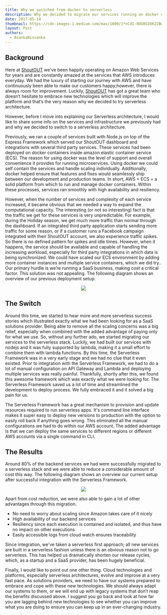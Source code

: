 ```yaml
---
title: Why we switched from docker to serverless
description: Why we decided to migrate our services running on docker containers to serverless stack using aws lambda functions and aws api gateway
date: 2017-05-14
thumbnail: https://cdn-images-1.medium.com/max/1600/1*nCdI-0OU8GI6KZ2BwTvfDQ.png
layout: Post
authors:
  - AsankaNissanka
---
```


## Background

Here at [ShoutOUT](https://getshoutout.com) we've been happily operating on Amazon Web Services for years and are constantly amazed at the services that AWS introduces everyday. We had the luxury of starting our journey with AWS and  have continuously been able to make our customers happy;however, there is always room for improvement. Luckily, [ShoutOUT](https://getshoutout.com) has got a great team who doesn’t hesitate to embrace new technologies which will improve the platform and that’s the very reason why we decided to try serverless architecture.

However, before I move into explaining our Serverless architecture, I would like to share some info on the services and infrastructure we previously had and why we decided to switch to a serverless architecture.

Previously, we ran a couple of services built with Node.js on top of the Express Framework which served our ShoutOUT dashboard and integrations with several third party services. These services had been deployed on docker containers inside amazon elastic container service (ECS). The  reason for using docker was the level of support and overall convenience it provides for running microservices. Using docker we could self contain the services and handle scaling individually. Additionally, docker helped ensure that features and fixes would seamlessly ship between our development and production teams. In short, AWS + ECS = a solid platform from which to run and manage docker containers. Within these processes, services ran smoothly with high availability and resiliency. 

However, when the number of services and complexity of each service increased, it became obvious that we needed a way to expand the computational capacity. The interesting (or not so interesting) fact is that the traffic we get for these services is very unpredictable. For example, during the Holiday season, we get much more traffic than normal through the dashboard. If an integrated third party application starts sending more traffic for some reason, or if a customer runs a Facebook campaign integrated with their ShoutOUT account, we also experience traffic spikes. So there is no defined pattern for spikes and idle times. However, when it happens, the service should be available and capable of handling the increasing workload, especially for third party integrations in which data is being synchronized. We could have scaled our ECS environment by adding more container instances and multiple service containers, which we did try.. Our primary hurdle  is we’re running a SaaS business, making cost a critical factor. This solution was not appealing. The following diagram  shows an overview of our previous deployment setup.

<p align="center">
  <img src="https://cdn-images-1.medium.com/max/1600/1*qpPXgoLcZCpVUNDUF-E_XA.png">
</p>

## The Switch 

Around this time, we started to hear more and more serverless success stories which illustrated exactly what we had been looking for as a SaaS solutions provider. Being able to remove all the scaling concerns was a big relief, especially when combined with the added advantage of paying only for what we use. So, without any further ado, we started migrating our services to the serverless stack. Luckily, we had built our services with nodejs and it was fully supported by lambda, making it a small effort to combine them with lambda functions. By this time, the Serverless Framework was in a very early stage and we had no clue that it even existed. Prior to integration with the Serverless Framework, we had to do a lot of manual configuration on API Gateway and Lambda and deploying multiple services was really painful. Thankfully, shortly after this, we found this awesome framework which was exactly what we were looking for. The Serverless Framework saved us a lot of time and streamlined the development to deploy process. We fully embraced it and it  solved a big pain for us.

The Serverless Framework has a great mechanism to provision and update resources required to run serverless apps. It's command line interface makes it super easy to deploy new versions to production with the option to easily roll back if anything goes wrong. This eliminated all the manual configurations we had to do within our AWS account. The added advantage is that we can deploy the same services to different regions or different AWS accounts via a single command in CLI. 

## The Results 

Around 80% of the backend services we had were successfully migrated to a serverless stack and we were able to reduce a considerable amount of cost this way. The following diagram shows an overview our current setup after successful integration with the Serverless Framework.

<p align="center">
  <img align="center" src="https://cdn-images-1.medium.com/max/1600/1*rp4PZBrhEX5_dCjIkmrEww.png">
</p>

Apart from cost reduction, we were also able to gain a lot of other advantages through this migration. 

* No need to worry about scaling since Amazon takes care of it nicely
* High availability of our backend services
* Resiliency since each execution is contained and isolated, and thus have no impact on other executions
* Easily accessible logs from cloud watch ensures traceability 

Since integration, we've taken a serverless first approach; all new services are built in a serverless fashion unless there is an obvious reason not to go serverless. This has helped us dramatically shorten our release cycles, which, as a startup and a SaaS provider, has been hugely beneficial.

Finally, I would like to point out one other thing. Cloud technologies and platforms, especially serverless architectures, evolve and improve at a very fast pace. As solutions providers, we need to have our systems prepared to embrace and cope with these new technologies. We should always adapt our systems to them, or we will end up with legacy systems that don’t reap the benefits discussed above. I suggest you go back and look at how far you are lagging behind new technologies to see whether you can improve what you are doing to ensure you can keep up in an ever-changing industry.  

